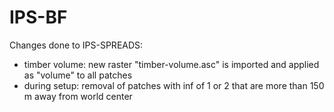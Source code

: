 # IPS-BF



Changes done to IPS-SPREADS:
  - timber volume: new raster "timber-volume.asc" is imported and applied as "volume" to all patches
  - during setup: removal of patches with inf of 1 or 2 that are more than 150 m away from world center
